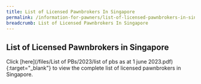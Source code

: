 ```yaml
---
title: List of Licensed Pawnbrokers In Singapore
permalink: /information-for-pawners/list-of-licensed-pawnbrokers-in-singapore/
breadcrumb: List of Licensed Pawnbrokers In Singapore
---
```

List of Licensed Pawnbrokers in Singapore
---
Click [here](/files/List of PBs/2023/list of pbs as at 1 june 2023.pdf){:target="_blank"} to view the complete list of licensed pawnbrokers in Singapore.